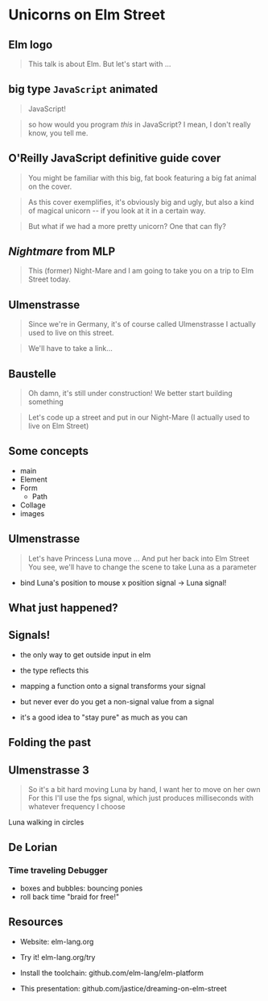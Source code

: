 # Unicorns on Elm Street

## Elm logo

> This talk is about Elm. But let's start with ...

## big type `JavaScript` animated

> JavaScript!

> so how would you program *this* in JavaScript?
> I mean, I don't really know, you tell me.


## O'Reilly JavaScript definitive guide cover

> You might be familiar with this big, fat book featuring a big fat animal on the cover.

> As this cover exemplifies, it's obviously big and ugly, but also a kind of magical unicorn --
if you look at it in a certain way.

> But what if we had a more pretty unicorn?
> One that can fly?

## _Nightmare_ from MLP

> This (former) Night-Mare and I am going to take you on a trip to Elm Street today.

## Ulmenstrasse

> Since we're in Germany, it's of course called Ulmenstrasse
> I actually used to live on this street.

> We'll have to take a link...

## Baustelle

> Oh damn, it's still under construction!
> We better start building something

> Let's code up a street and put in our Night-Mare
> (I actually used to live on Elm Street)

## Some concepts

* main
* Element
* Form
    * Path
* Collage
* images

## Ulmenstrasse

> Let's have Princess Luna move ...
> And put her back into Elm Street
> You see, we'll have to change the scene to take Luna as a parameter

* bind Luna's position to mouse x position signal -> Luna signal!

## What just happened?

## <radio symbol>

## Signals!

* the only way to get outside input in elm
* the type reflects this

* mapping a function onto a signal transforms your signal
* but never ever do you get a non-signal value from a signal
* it's a good idea to "stay pure" as much as you can

## Folding the past

## Ulmenstrasse 3

> So it's a bit hard moving Luna by hand, I want her to move on her own
> For this I'll use the fps signal, which just produces milliseconds with whatever frequency I choose

Luna walking in circles

## De Lorian

### Time traveling Debugger

* boxes and bubbles: bouncing ponies
* roll back time "braid for free!"


## Resources

* Website: elm-lang.org
* Try it! elm-lang.org/try
* Install the toolchain: github.com/elm-lang/elm-platform

* This presentation: github.com/jastice/dreaming-on-elm-street
